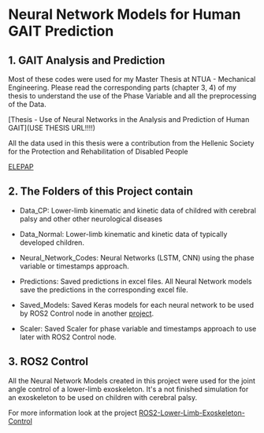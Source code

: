 # Neural Network Models for Human GAIT Prediction
## 1. GAIT Analysis and Prediction
Most of these codes were used for my Master Thesis at NTUA - Mechanical Engineering. Please read the corresponding parts (chapter 3, 4) of my thesis to understand the use of the Phase Variable and all the preprocessing of the Data.

[Thesis - Use of Neural Networks in the Analysis and Prediction of Human GAIT](USE THESIS URL!!!!)

All the data used in this thesis were a contribution from the Hellenic Society for the Protection and Rehabilitation of Disabled People 
    
[ELEPAP](https://elepap.gr/) 

## 2. The Folders of this Project contain

* Data_CP: Lower-limb kinematic and kinetic data of childred with cerebral palsy and other other neurological diseases

* Data_Normal: Lower-limb kinematic and kinetic data of typically developed children.

* Neural_Network_Codes: Neural Networks (LSTM, CNN) using the phase variable or timestamps approach.

* Predictions: Saved predictions in excel files. All Neural Network models save the predictions in the corresponding excel file.

* Saved_Models: Saved Keras models for each neural network to be used by ROS2 Control node in another [project](https://github.com/Evangelos-Karavas/Exo-suit-control).

* Scaler: Saved Scaler for phase variable and timestamps approach to use later with ROS2 Control node.


## 3. ROS2 Control
All the Neural Network Models created in this project were used for the joint angle control of a lower-limb exoskeleton. It's a not finished simulation for an exoskeleton to be used on children with cerebral palsy.

For more information look at the project [ROS2-Lower-Limb-Exoskeleton-Control ](https://github.com/Evangelos-Karavas/ROS2-Lower-Limb-Exoskeleton-Control)